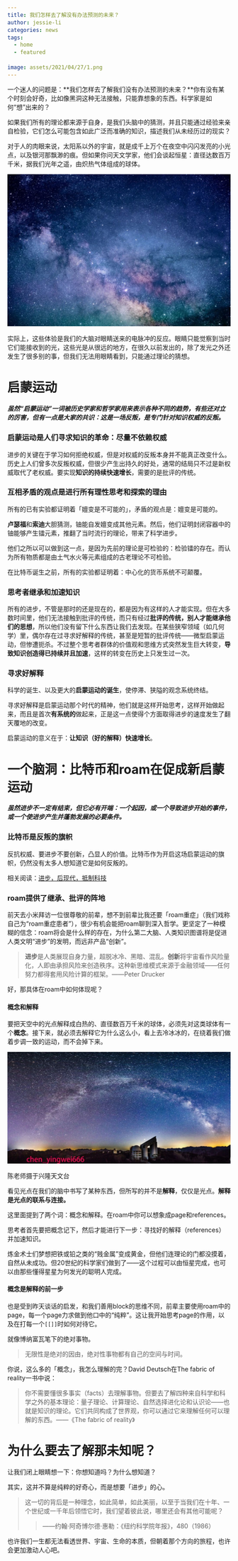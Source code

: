 ```yaml
---
title: 我们怎样去了解没有办法预测的未来？
author: jessie-li
categories: news
tags:
  - home
  - featured
 
image: assets/2021/04/27/1.png
---
```

一个迷人的问题是：**我们怎样去了解我们没有办法预测的未来？**你有没有某个时刻会好奇，比如像黑洞这种无法接触，只能靠想象的东西。科学家是如何“想”出来的？

如果我们所有的理论都来源于自身，是我们头脑中的猜测，并且只能通过经验来亲自检验，它们怎么可能包含如此广泛而准确的知识，描述我们从未经历过的现实？

对于人的肉眼来说，太阳系以外的宇宙，就是成千上万个在夜空中闪闪发亮的小光点，以及银河那飘渺的痕。但如果你问天文学家，他们会谈起恒星：直径达数百万千米，据我们光年之遥，由炽热气体组成的球体。

<div align=center><img src="/assets/2021/04/27/2.png"/></div>

实际上，这些体验是我们的大脑对眼睛送来的电脉冲的反应。眼睛只能觉察到当时它们能接收到的光，这些光是从很远的地方，在很久以前发出的，除了发光之外还发生了很多别的事，但我们无法用眼睛看到，只能通过理论的猜想。

# 启蒙运动

***虽然“启蒙运动”一词被历史学家和哲学家用来表示各种不同的趋势，有些还对立的厉害，但有一点是大家的共识：这是一场反叛，是专门针对知识权威的反叛。***

### 启蒙运动是人们寻求知识的革命：尽量不依赖权威

进步的关键在于学习如何拒绝权威，但是对权威的反叛本身并不能真正改变什么。历史上人们曾多次反叛权威，但很少产生出持久的好处，通常的结局只不过是新权威取代了老权威。要实现**知识的持续快速增长**，需要的是批评的传统。

### 互相矛盾的观点是进行所有理性思考和探索的理由

所有的已有实验都证明着「嬗变是不可能的」，矛盾的观点是：嬗变是可能的。

**卢瑟福**和**索迪**大胆猜测，铀能自发嬗变成其他元素。然后，他们证明封闭容器中的铀能够产生镭元素，推翻了当时流行的理论，带来了科学进步。

他们之所以可以做到这一点，是因为先前的理论是可检验的：检验镭的存在。而认为所有物质都是由土气水火等元素组成的古老理论不可检验。

在比特币诞生之前，所有的实验都证明着：中心化的货币系统不可颠覆。

### 思考者继承和加速知识

所有的进步，不管是那时的还是现在的，都是因为有这样的人才能实现。但在大多数时间里，他们无法接触到批评的传统，而只有经过**批评的传统，别人才能继承他们的思想**，所以他们没有留下什么东西让我们去发现。在某些狭窄领域（如几何学）里，偶尔存在过寻求好解释的传统，甚至是短暂的批评传统——微型启蒙运动，但惨遭扼杀。不过整个思考者群体的价值观和思维方式突然发生巨大转变，**导致知识创造得已持续并且加速**，这样的转变在历史上只发生过一次。

### 寻求好解释

科学的诞生、以及更大的**启蒙运动的诞生**，使停滞、狭隘的观念系统终结。

寻求好解释是启蒙运动那个时代的精神，他们就是这样开始思考，这样开始做起来，而且是首次**有系统的**做起来，正是这一点使得个方面取得进步的速度发生了翻天覆地的改变。

启蒙运动的意义在于：**让知识（好的解释）快速增长**。

# 一个脑洞：比特币和roam在促成新启蒙运动

***虽然进步不一定有结束，但它必有开端：一个起因，或一个导致进步开始的事件，或一个使进步产生并蓬勃发展的必要条件。***

### 比特币是反叛的旗帜

反抗权威、要进步不要创新，凸显人的价值。比特币作为开启这场启蒙运动的旗帜，仍然没有太多人想知道它是如何反叛的。

相关阅读：[进步，后现代，抵制科技](http://mp.weixin.qq.com/s?__biz=MzU5NjQxNzQ3Mw==&mid=2247484526&idx=1&sn=0be042018d9c07947785ae79c9d2992a&chksm=fe624ac0c915c3d6887f2606b93549baf8afaf541407f68ab77793a2849a52bc609e1d6e9d9e&scene=21#wechat_redirect&fileGuid=R66dXHT8VxqJRHyJ)

### roam提供了继承、批评的阵地

前天去小米拜访一位很尊敬的前辈，想不到前辈比我还要「roam重症」（我们戏称自己为“roam重症患者”），很少有机会能把roam聊到深入哲学。更坚定了一种模糊的信念：roam将会是什么样的存在，为什么第二大脑、人类知识图谱将是促进人类文明“进步”的发明，而远非产品“创新”。

>**进步**是人类展现自身力量，超脱冰冷、黑暗、混乱。**创新**将宇宙看作风险量化，人即由承担风险来创造秩序。这种新思维模式来源于金融领域——任何努力都得套用风险计算的框架。——Peter Drucker

好，那具体在roam中如何体现呢？

#### 概念和解释

要把天空中的光点解释成白热的、直径数百万千米的球体，必须先对这类球体有一个**概念**。接下来，就必须去解释它为什么这么小，看上去冷冰冰的，在绕着我们做着步调一致的运动，而不会掉下来。

<div align=center><img src="/assets/2021/04/27/3.png"/></div>

陈老师摄于兴隆天文台

看见光点在我们的脑中书写了某种东西，但所写的并不是**解释**，仅仅是光点。**解释是光点的联系与连接。**

这里面提到了两个词：概念和解释。在roam中你可以想象成page和references。

思考者首先要把概念记下，然后才能进行下一步：寻找好的解释（references）并加速知识。

炼金术士们梦想把铁或铅之类的“贱金属”变成黄金，但他们连理论的门都没摸着，自然从未成功。但20世纪的科学家们做到了——这个过程可以由恒星完成，也可以由那些懂得星星为何发光的聪明人完成。

#### 概念是解释的前一步

也是受到昨天谈话的启发，和我们善用block的思维不同，前辈主要使用roam中的page，每一个page力求做到他口中的“纯粹”。这让我开始思考page的作用，以及在打每一个`[[]]`时如何对待它。

就像博纳富瓦笔下的绝对事物。

>无限性是绝对的因由，绝对性事物都有自己的空间与时间。

你说，这么多的「概念」，我怎么理解的完？David Deutsch在The fabric of reality一书中说：

>你不需要懂很多事实（facts）去理解事物。但要去了解四种来自科学和科学之外的基本理论：量子理论、计算理论、自然选择进化论和认识论——也就是知识的理论。它们共同构成了世界观，你可以通过它来理解任何可以理解的东西。——《The fabric of reality》
# 为什么要去了解那未知呢？

让我们闭上眼睛想一下：你想知道吗？为什么想知道？

其实，这并不算是纯粹的好奇心，而是想要「进步」的心。

>这一切的背后是一种理念，如此简单，如此美丽，以至于当我们在十年、一个世纪或一千年后领悟它时，我们望着彼此说，哪里还会有其他可能呢？
>>——约翰·阿奇博尔德·惠勒：《纽约科学院年报》，480（1986）

也许我们一生都无法看透世界、宇宙、生命的本质，但朝着那个方向的旅程，也许会更加激动人心吧。

